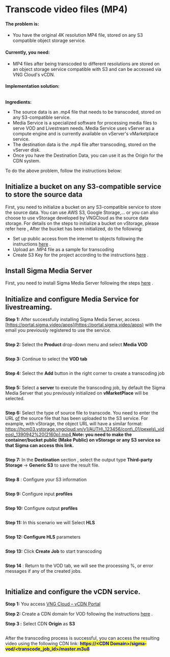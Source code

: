 # Transcode video files (MP4)

#### **The problem is:**

* You have the original 4K resolution MP4 file, stored on any S3 compatible object storage service.

#### **Currently, you need:**

* MP4 files after being transcoded to different resolutions are stored on an object storage service compatible with S3 and can be accessed via VNG Cloud's vCDN.

#### **Implementation solution:**

<figure><img src="../../../../.gitbook/assets/image (38) (1) (1) (1).png" alt=""><figcaption></figcaption></figure>

**Ingredients:**

* The source data is an .mp4 file that needs to be transcoded, stored on any S3-compatible service.
* Media Service is a specialized software for processing media files to serve VOD and Livestream needs. Media Service uses vServer as a compute engine and is currently available on vServer's vMarketplace service.
* The destination data is the .mp4 file after transcoding, stored on the vServer disk.
* Once you have the Destination Data, you can use it as the Origin for the CDN system.

To do the above problem, follow the instructions below:

## Initialize a bucket on any S3-compatible service to store the source data <a href="#khoi-tao-bucket-tren-bat-ky-dich-vu-s3-compatible-de-lam-noi-luu-tru-du-lieu-nguon" id="khoi-tao-bucket-tren-bat-ky-dich-vu-s3-compatible-de-lam-noi-luu-tru-du-lieu-nguon"></a>

First, you need to initialize a bucket on any S3-compatible service to store the source data. You can use AWS S3, Google Storage,... or you can also choose to use vStorage developed by VNGCloud as the source data storage. For details on the steps to initialize a bucket on vStorage, please refer here [.](https://docs-vngcloud-vn.translate.goog/vng-cloud-document/vn/vstorage/object-storage/vstorage-hcm03/cac-tinh-nang-cua-vstorage/lam-viec-voi-container/khoi-tao-container) After the bucket has been initialized, do the following:

* Set up public access from the internet to objects following the instructions [here](https://docs-vngcloud-vn.translate.goog/vng-cloud-document/vn/vstorage/object-storage/vstorage-hcm03/cac-tinh-nang-cua-vstorage/lam-viec-voi-container/chuyen-che-do-cong-khai-container) .
* Upload an .MP4 file as a sample for transcoding
* Create S3 Key for the project according to the instructions [here](https://docs-vngcloud-vn.translate.goog/vng-cloud-document/vn/vstorage/object-storage/vstorage-hcm03/quan-ly-truy-cap/quan-ly-tai-khoan-truy-cap-vstorage/tai-khoan-service-account/khoi-tao-vstorage-credentials/khoi-tao-s3-key) .

## Install Sigma Media Server <a href="#cai-dat-sigma-media-server" id="cai-dat-sigma-media-server"></a>

First, you need to install Sigma Media Server following the steps [here](https://docs-vngcloud-vn.translate.goog/vng-cloud-document/vn/vcdn/loai-hinh-dich-vu/transcoding/cai-dat-sigma-media-server) .

## Initialize and configure Media Service for livestreaming. <a href="#khoi-tao-va-cau-hinh-dich-vu-media-service-de-livestream" id="khoi-tao-va-cau-hinh-dich-vu-media-service-de-livestream"></a>

**Step 1:** After successfully installing Sigma Media Server, access [https://portal.sigma.video/apps](https://portal.sigma.video/apps) with the email you previously registered to use the service.

<figure><img src="../../../../.gitbook/assets/image (39) (1) (1) (1).png" alt=""><figcaption></figcaption></figure>

**Step 2:** Select the **Product** drop-down menu and select **Media VOD**

<figure><img src="../../../../.gitbook/assets/image (40) (1) (1).png" alt=""><figcaption></figcaption></figure>

**Step 3:** Continue to select the **VOD tab**

<figure><img src="../../../../.gitbook/assets/image (41) (1) (1).png" alt=""><figcaption></figcaption></figure>

**Step 4:** Select the **Add** button in the right corner to create a transcoding job

<figure><img src="../../../../.gitbook/assets/image (42) (1) (1).png" alt=""><figcaption></figcaption></figure>

**Step 5:** Select a **server** to execute the transcoding job, by default the Sigma Media Server that you previously initialized on **vMarketPlace** will be selected.

<figure><img src="../../../../.gitbook/assets/image (43) (1) (1).png" alt=""><figcaption></figcaption></figure>

**Step 6:** Select the type of source file to transcode. You need to enter the URL [of](https://han01.vstorage.vngcloud.vn/v1/AUTH_210ff69ad18d4bfa9920b165ef8ddef4/con_01/big_buck_bunny_720p_30mb.mp4) the source file that has been uploaded to the S3 service. For example, with vStorage, the object URL will have a similar format: [https://hcm03.vstorage.vngcloud.vn/v1/AUTH\_123456/cont\_01/pexels\_videos\_1390942%20(2160p).mp4 ](https://hcm03.vstorage.vngcloud.vn/v1/AUTH_bcd882dd104f40cb8e20f1cd6bb0b4c6/cont_01/pexels_videos_1390942%20\(2160p\).mp4)**Note: you need to make the container/bucket public (Make Public) on vStorage or any S3 service so that Sigma can access this link.**

<figure><img src="../../../../.gitbook/assets/image (44) (1) (1).png" alt=""><figcaption></figcaption></figure>

**Step 7:** In the **Destination** section , select the output type **Third-party Storage** -> **Generic S3** to save the result file.

<figure><img src="../../../../.gitbook/assets/image (45) (1) (1).png" alt=""><figcaption></figcaption></figure>

**Step 8** : Configure your S3 information

<figure><img src="../../../../.gitbook/assets/image (46) (1) (1).png" alt=""><figcaption></figcaption></figure>

**Step 9:** Configure input **profiles**

<figure><img src="../../../../.gitbook/assets/image (47) (1) (1).png" alt=""><figcaption></figcaption></figure>

**Step 10:** Configure output **profiles**

<figure><img src="../../../../.gitbook/assets/image (48) (1) (1).png" alt=""><figcaption></figcaption></figure>

**Step 11:** In this scenario we will Select **HLS**

<figure><img src="../../../../.gitbook/assets/image (49) (1) (1).png" alt=""><figcaption></figcaption></figure>

**Step 12: Configure HLS** parameters

<figure><img src="../../../../.gitbook/assets/image (51) (1) (1).png" alt=""><figcaption></figcaption></figure>

**Step 13:** Click **Create Job** to start transcoding

<figure><img src="../../../../.gitbook/assets/image (50) (1) (1).png" alt=""><figcaption></figcaption></figure>

**Step 14** : Return to the VOD tab, we will see the processing %, or error messages if any of the created jobs.

<figure><img src="../../../../.gitbook/assets/image (52) (1) (1).png" alt=""><figcaption></figcaption></figure>

## Initialize and configure the vCDN service. <a href="#khoi-tao-va-cau-hinh-dich-vu-vcdn" id="khoi-tao-va-cau-hinh-dich-vu-vcdn"></a>

**Step 1:** You access [VNG Cloud – ](https://vcdn.vngcloud.vn/)[vCDN ](https://vcdn.vngcloud.vn/)[Portal](https://vcdn.vngcloud.vn/)

**Step 2:** Create a CDN domain for VOD following the instructions [here](https://docs-vngcloud-vn.translate.goog/vng-cloud-document/vn/vcdn/loai-hinh-dich-vu/video-on-demand-streaming) .

**Step 3 :** Select CDN **Origin** as **S3**

<figure><img src="../../../../.gitbook/assets/image (53) (1) (1).png" alt=""><figcaption></figcaption></figure>

After the transcoding process is successful, you can access the resulting video using the following CDN link: <mark style="color:blue;">**https://\<CDN Domain>/sigma-vod/\<transcode\_job\_id>/master.m3u8**</mark>
